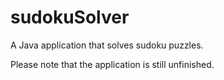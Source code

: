 # sudokuSolver
A Java application that solves sudoku puzzles.

Please note that the application is still unfinished.
